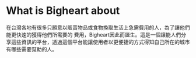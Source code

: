 What is Bigheart about
======================

在台灣各地有很多只願意以販賣物品或食物換取生活上急需費用的人，為了讓他們能更快速的獲得他們所需要的 費用，Bigheart因此而誕生。這是一個讓能人們分享這些資訊的平台，透過這個平台能讓使用者以更便捷的方式得知自己所在的城市有哪些需要幫助的人。